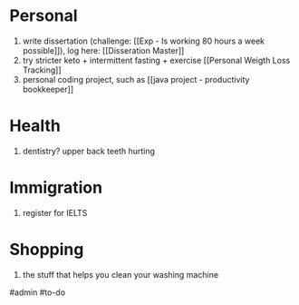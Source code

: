 
# Personal
1. write dissertation (challenge: [[Exp - Is working 80 hours a week possible]]), log here: [[Disseration Master]]
2. try stricter keto + intermittent fasting + exercise [[Personal Weigth Loss Tracking]]
3. personal coding project, such as [[java project - productivity bookkeeper]]

# Health
1. dentistry? upper back teeth hurting
# Immigration

1. register for IELTS

# Shopping
1. the stuff that helps you clean your washing machine

#admin #to-do 